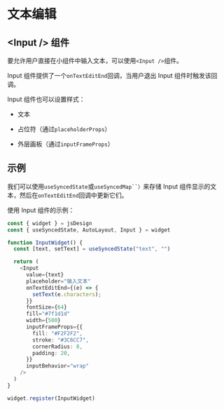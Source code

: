 # 文本编辑

## \<Input /\> 组件

要允许用户直接在小组件中输入文本，可以使用`<Input />`组件。

Input 组件提供了一个`onTextEditEnd`回调，当用户退出 Input 组件时触发该回调。

Input 组件也可以设置样式：

- 文本

- 占位符（通过`placeholderProps`）

- 外层画板（通过`inputFrameProps`）

## 示例

我们可以使用`useSyncedState`或`useSyncedMap``）`来存储 Input 组件显示的文本，然后在`onTextEditEnd`回调中更新它们。

使用 Input 组件的示例：

```TypeScript
const { widget } = jsDesign
const { useSyncedState, AutoLayout, Input } = widget

function InputWidget() {
  const [text, setText] = useSyncedState("text", "")

  return (
    <Input
      value={text}
      placeholder="输入文本"
      onTextEditEnd={(e) => {
        setText(e.characters);
      }}
      fontSize={64}
      fill="#7f1d1d"
      width={500}
      inputFrameProps={{
        fill: "#F2F2F2",
        stroke: "#3C6CC7",
        cornerRadius: 8,
        padding: 20,
      }}
      inputBehavior="wrap"
    />
  )
}

widget.register(InputWidget)
```